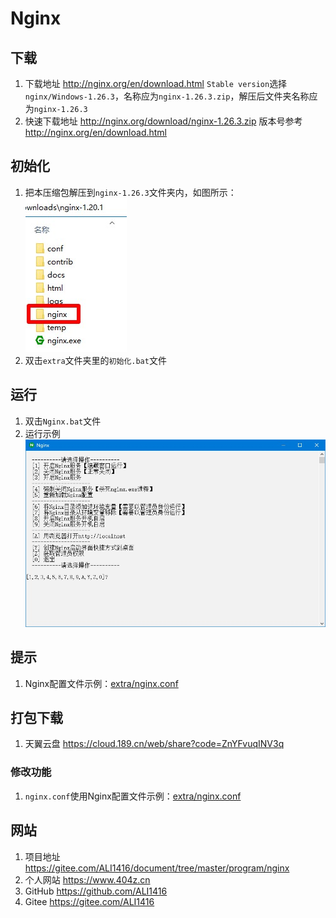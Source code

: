 # Nginx

## 下载

1. 下载地址 <http://nginx.org/en/download.html> `Stable version`选择`nginx/Windows-1.26.3`，名称应为`nginx-1.26.3.zip`，解压后文件夹名称应为`nginx-1.26.3`
2. 快速下载地址 <http://nginx.org/download/nginx-1.26.3.zip> 版本号参考 <http://nginx.org/en/download.html>

## 初始化

1. 把本压缩包解压到`nginx-1.26.3`文件夹内，如图所示：  
![初始化示例](img/初始化示例.jpg)
2. 双击`extra`文件夹里的`初始化.bat`文件

## 运行

1. 双击`Nginx.bat`文件
2. 运行示例  
![运行示例](img/运行示例.jpg)

## 提示

1. Nginx配置文件示例：[extra/nginx.conf](extra/nginx.conf)

## 打包下载

1. 天翼云盘 <https://cloud.189.cn/web/share?code=ZnYFvuqINV3q>

### 修改功能

1. `nginx.conf`使用Nginx配置文件示例：[extra/nginx.conf](extra/nginx.conf)

## 网站

1. 项目地址 <https://gitee.com/ALI1416/document/tree/master/program/nginx>
2. 个人网站 <https://www.404z.cn>
3. GitHub <https://github.com/ALI1416>
4. Gitee <https://gitee.com/ALI1416>
